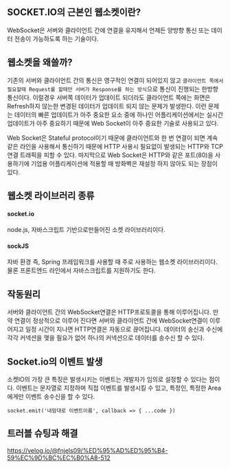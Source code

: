 ## SOCKET.IO의 근본인 웹소켓이란?
WebSocket은 서버와 클라이언트 간에 연결을 유지해서 언제든 양방향 통신 또는 데이터 전송이 가능하도록 하는 기술이다.

## 웹소켓을 왜쓸까?
기존의 서버와 클라이언트 간의 통신은 영구적인 연결이 되어있지 않고 `클라이언트 쪽에서 필요할때 Request를 할때만 서버가 Response를 하는 방식`으로 통신이 진행되는 한방향 통신이다. 
이럴경우 서버쪽 데이터가 업데이트 되더라도 클라이언트 쪽에는 화면은 Refresh하지 않는한 변경된 데이터가 업데이트 되지 않는 문제가 발생한다. 이런 문제는 데이터의 빠른 업데이트가 아주 중요한 요소 중에 
하나인 어플리케이션에서는 실시간 업데이트가 아주 중요하기 때문에 Web Socket이 아주 중요한 기술로 사용되고 있다.

Web Socket은 Stateful protocol이기 때문에 클라이언트와 한 번 연결이 되면 계속 같은 라인을 사용해서 통신하기 때문에 HTTP 사용시 필요없이 발생되는 HTTP와 TCP연결 트래픽을 피할 수 있다. 
마지막으로 Web Socket은 HTTP와 같은 포트(80)을 사용하기에 기업용 어플리케이션에 적용할 때 방화벽은 재설정 하지 않아도 되는 장점이 있다.

## 웹소켓 라이브러리 종류
#### socket.io
node.js, 자바스크립트 기반으로만들어진 소켓 라이브러리이다.

#### sockJS
자바 환경 즉, Spring 프레임워크를 사용할 때 주로 사용하는 웹소켓 라이브러리이다. 물론 프론트엔드 라인에서 자바스크립트를 지원하기도 한다.

## 작동원리
서버와 클라이언트 간의 WebSocket연결은 HTTP프로토콜을 통해 이루어집니다. 만약 연결이 정상적으로 이루어 진다면 서버와 클라이언트 간에 WebSocket연결이 이루어지고 일정 시간이 지나면
HTTP연결은 자동으로 끊어집니다. 데이터의 송신과 수신에 각각 커넥션을 맺을 필요가 없어 하나의 커넥션으로 데이터를 송수신 할 수 있다. 

## Socket.io의 이벤트 발생
소켓IO의 가장 큰 특징은 발생시키는 이벤트는 개발자가 임의로 설정할 수 있다는 점이다. 이벤트는 문자열로 지정하며 직접 이벤트를 발생시킬 수 있고, 특정인, 특정한 Area에게만 이벤트 송수신을 
할 수 있다. 
```
socket.emit('내맘대로 이벤트이름', callback => { ...code })
```
## 트러블 슈팅과 해결
https://velog.io/@fnjels09/%ED%95%AD%ED%95%B4-59%EC%9D%BC%EC%B0%A8-512

